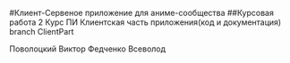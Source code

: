 #Клиент-Сервеное приложение для аниме-сообщества
##Курсовая работа 2 Курс ПИ
Клиентская часть приложения(код и документация) branch ClientPart

Поволоцкий Виктор
Федченко Всеволод
